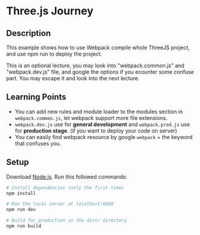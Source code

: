 # Three.js Journey

## Description

This example shows how to use Webpack compile whole ThreeJS project,
and use npm run to deploy the project. 

This is an optional lecture, you may look into "webpack.common.js" and "webpack.dev.js" file,
and google the options if you ecounter some confuse part.
You may escape it and look into the next lecture.

## Learning Points

* You can add new rules and module loader to the modules section in `webpack.common.js`, let webpack support more file extensions.
* `webpack.dev.js` use for **general development** and `webpack.prod.js` use for **production stage**. (if you want to deploy your code on server)
* You can easily find webpack resource by google `webpack` + the keyword that confuses you.

## Setup
Download [Node.js](https://nodejs.org/en/download/).
Run this followed commands:

``` bash
# Install dependencies (only the first time)
npm install

# Run the local server at localhost:8080
npm run dev

# Build for production in the dist/ directory
npm run build